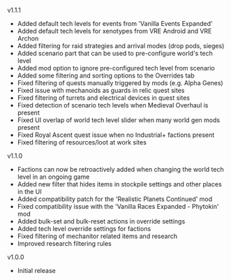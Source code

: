
v1.1.1

- Added default tech levels for events from 'Vanilla Events Expanded'
- Added default tech levels for xenotypes from VRE Android and VRE Archon
- Added filtering for raid strategies and arrival modes (drop pods, sieges)
- Added scenario part that can be used to pre-configure world's tech level
- Added mod option to ignore pre-configured tech level from scenario
- Added some filtering and sorting options to the Overrides tab
- Fixed filtering of quests manually triggered by mods (e.g. Alpha Genes)
- Fixed issue with mechanoids as guards in relic quest sites
- Fixed filtering of turrets and electrical devices in quest sites
- Fixed detection of scenario tech levels when Medieval Overhaul is present
- Fixed UI overlap of world tech level slider when many world gen mods present
- Fixed Royal Ascent quest issue when no Industrial+ factions present
- Fixed filtering of resources/loot at work sites

v1.1.0

- Factions can now be retroactively added when changing the world tech level in an ongoing game
- Added new filter that hides items in stockpile settings and other places in the UI
- Added compatibility patch for the 'Realistic Planets Continued' mod
- Fixed compatibility issue with the 'Vanilla Races Expanded - Phytokin' mod
- Added bulk-set and bulk-reset actions in override settings
- Added tech level override settings for factions
- Fixed filtering of mechanitor related items and research
- Improved research filtering rules

v1.0.0

- Initial release
